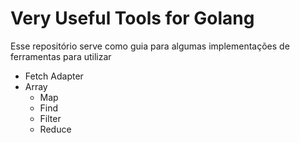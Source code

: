 # Very Useful Tools for Golang

Esse repositório serve como guia para algumas implementações de ferramentas para utilizar

- Fetch Adapter
- Array
  - Map
  - Find
  - Filter
  - Reduce
